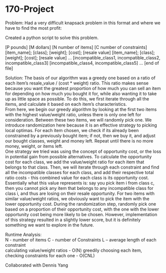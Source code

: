 # 170-Project

Problem:  Had a very difficult knapsack problem in this format and where we have to find the most profit:

Created a python script to solve this problem.

[P pounds]
[M dollars]
[N number of items]
[C number of constraints]
[item_name]; [class]; [weight]; [cost]; [resale value]
[item_name]; [class]; [weight]; [cost]; [resale value] 
...
[incompatible_class1, incompatible_class2, incompatible_class3]
[incompatible_class4, incompatible_class5]
...
[end of file]

Solution:
The basis of our algorithm was a greedy one based on a ratio of each item’s resale_value / (cost * weight) ratio. 
This ratio makes sense because you want the greatest proportion of how much you can sell an item for depending on how much you bought it for, while also wanting it to take up as little space as possible. 
To do this, we first iterate through all the items, and calculate it based on each item’s characteristics.   
From here, we begin our greedy algorithm by looking at the first two items with the highest value/weight ratio, unless there is only one left for consideration. 
Between these two items, we will randomly pick one. 
We introduce randomization here because it is an effective strategy to picking local optimas. 
For each item chosen, we check if its already been constrained by a previously bought item; if not, then we buy it, and adjust our bought classes, weight and money left. 
Repeat until there is no more money, weight, or items left.   
One strategy we tried was using the concept of opportunity cost, or the loss in potential gain from possible alternatives. 
To calculate the opportunity cost for each class, we add the value/weight ratio for each item that belongs to that class. 
Then, we will iterate through each constraint and find all the incompatible classes for each class, and add their respective total ratio costs - this combined value for each class is its opportunity cost. 
Essentially what this value represents is: say you pick item i from class c, then you cannot pick any item that belongs to any incompatible class for class i, and thus are losing on their resale opportunity. 
For two items with similar value/weight ratios, we obviously want to pick the item with the lower opportunity cost. 
During the randomization step, randomly pick one based on a proportion of their opportunity cost, with the one with the lower opportunity cost being more likely to be chosen. 
However, implementation of this strategy resulted in a slightly lower score, but it is definitely something we want to explore in the future.   

Runtime Analysis:   
N - number of items C - number of Constraints L – average length of each constraint  
calculating value/weight ratios - O(N) greedily choosing each item, checking constraints for each one - O(CNL) 

Collaborated with Dennis Yang
